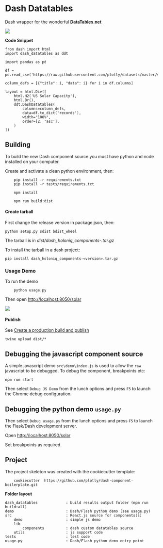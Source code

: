 # Dash Datatables

[Dash](https://dash.plot.ly/) wrapper for the wonderful **[DataTables.net](https://datatables.net/)**

![](docs/img/datatables.png)


**Code Snippet**
```
from dash import html
import dash_datatables as ddt

import pandas as pd

df = pd.read_csv('https://raw.githubusercontent.com/plotly/datasets/master/solar.csv')

column_defs = [{"title": i, "data": i} for i in df.columns]

layout = html.Div([
    html.H2('US Solar Capacity'),
    html.Br(),
    ddt.DashDatatables(
        columns=column_defs,
        data=df.to_dict('records'),
        width="100%",
        order=[2, 'asc'],
    )
])
```

## Building
 
To build the new Dash component source you must have python and node installed on 
your computer.

Create and activate a clean python environment, then:

```
    pip install -r requirements.txt
    pip install -r tests/requirements.txt

    npm install

    npm run build:dist
```

#### Create tarball

First change the release version in package.json, then:

    python setup.py sdist bdist_wheel

The tarball is in *dist/dash_holoniq_components-<version>.tar.gz*

To install the tarball in a dash project:

    pip install dash_holoniq_components-<version>.tar.gz

### Usage Demo

To run the demo

        python usage.py

Then open [http://localhost:8050/solar](http://localhost:8050/solar)

![](docs/img/demo.png)

#### Publish

See [Create a production build and publish]

    twine upload dist/*

## Debugging the javascript component source

A simple javascript demo `src\demo\index.js` is used to allow the `raw` javascript to
be debugged. To debug the component, breakpoints etc:

    npm run start

Then select `Debug JS Demo` from the lunch options and press `F5` to launch the 
Chrome debug configuration.

## Debugging the python demo `usage.py`

Then select `Debug usage.py` from the lunch options and press `F5` to launch the 
Flask/Dash development server.

Open [http://localhost:8050/solar](http://localhost:8050/solar)

Set breakpoints as required.

## Project

The project skeleton was created with the cookiecutter template:

        cookiecutter  https://github.com/plotly/dash-component-boilerplate.git


**Folder layout**

```
dash_datatables             : build results output folder (npm run build:all)
demo                        : Dash/Flash python demo (see usage.py)
src                         : React.js source for components(s) 
    demo                    : simple js demo
    lib                     
        components          : dash custom datatables source
    utils                   : js support code
tests                       : test code
usage.py                    : Dash/Flash python demo entry point
```

[Create a production build and publish]: https://github.com/plotly/




